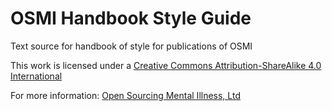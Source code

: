 # OSMI Handbook Style Guide

Text source for handbook of style for publications of OSMI

This work is licensed under a [Creative Commons Attribution-ShareAlike 4.0 International](https://creativecommons.org/licenses/by-sa/4.0)

For more information: [Open Sourcing Mental Illness, Ltd](http://www.osmihelp.org)